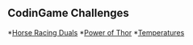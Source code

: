 ## CodinGame Challenges

*[Horse Racing Duals](https://www.codingame.com/ide/puzzle/horse-racing-duals)
*[Power of Thor](https://www.codingame.com/multiplayer/codegolf/power-of-thor)
*[Temperatures](https://www.codingame.com/multiplayer/codegolf/temperature-code-golf)
